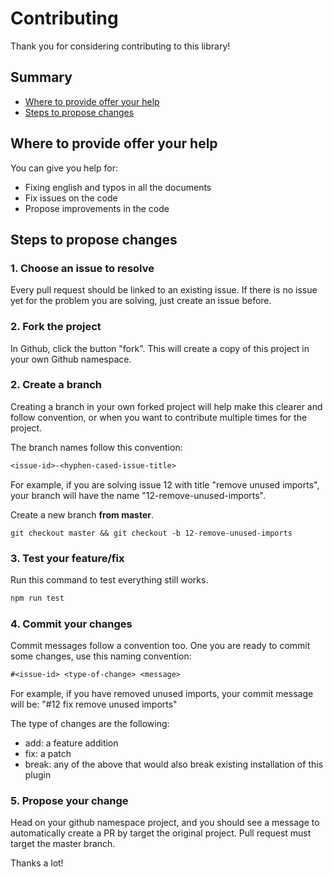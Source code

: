 # Contributing

Thank you for considering contributing to this library!

## Summary

- [Where to provide offer your help](#where-to-provide-offer-your-help)
- [Steps to propose changes](#steps-to-propose-changes)

## Where to provide offer your help

You can give you help for:

- Fixing english and typos in all the documents
- Fix issues on the code
- Propose improvements in the code

## Steps to propose changes

### 1. Choose an issue to resolve

Every pull request should be linked to an existing issue. If there is no issue yet for the problem you are solving, just create an issue before.

### 2. Fork the project

In Github, click the button "fork". This will create a copy of this project in your own Github namespace.

### 2. Create a branch

Creating a branch in your own forked project will help make this clearer and follow convention, or when you want to contribute multiple times for the project.

The branch names follow this convention:

```txt
<issue-id>-<hyphen-cased-issue-title>
```

For example, if you are solving issue 12 with title "remove unused imports", your branch will have the name "12-remove-unused-imports".

Create a new branch **from master**.

```
git checkout master && git checkout -b 12-remove-unused-imports
```

### 3. Test your feature/fix

Run this command to test everything still works.

```bash
npm run test
```

### 4. Commit your changes

Commit messages follow a convention too. One you are ready to commit some changes, use this naming convention:

```txt
#<issue-id> <type-of-change> <message>
```

For example, if you have removed unused imports, your commit message will be: "#12 fix remove unused imports"

The type of changes are the following:

- add: a feature addition
- fix: a patch
- break: any of the above that would also break existing installation of this plugin

### 5. Propose your change

Head on your github namespace project, and you should see a message to automatically create a PR by target the original project. Pull request must target the master branch.

Thanks a lot!
